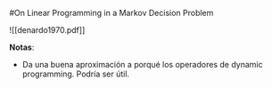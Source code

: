#On Linear Programming in a Markov Decision Problem

![[denardo1970.pdf]]

**Notas**:
- Da una buena aproximación a porqué los operadores de dynamic programming. Podría ser útil.